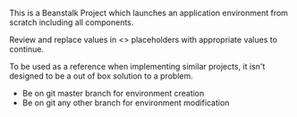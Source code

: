 This is a Beanstalk Project which launches an application environment from scratch including all components.

Review and replace values in <> placeholders with appropriate values to continue.

To be used as a reference when implementing similar projects, it isn't designed to be a out of box solution to a
problem.

- Be on git master branch for environment creation
- Be on git any other branch for environment modification

